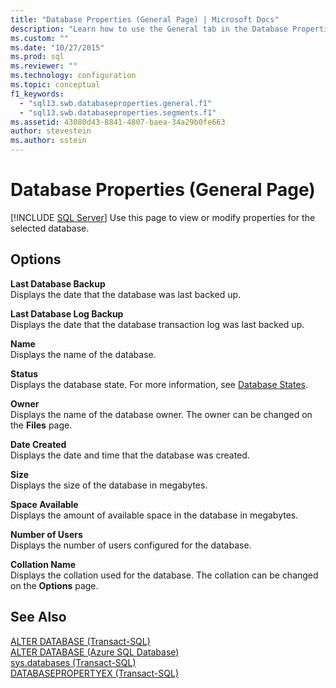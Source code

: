```yaml
---
title: "Database Properties (General Page) | Microsoft Docs"
description: "Learn how to use the General tab in the Database Properties dialog box to view or modify the properties of a database."
ms.custom: ""
ms.date: "10/27/2015"
ms.prod: sql
ms.reviewer: ""
ms.technology: configuration
ms.topic: conceptual
f1_keywords: 
  - "sql13.swb.databaseproperties.general.f1"
  - "sql13.swb.databaseproperties.segments.f1"
ms.assetid: 43080d43-8841-4807-baea-34a29b0fe663
author: stevestein
ms.author: sstein
---
```

# Database Properties (General Page)
 [!INCLUDE [SQL Server](../../includes/applies-to-version/sqlserver.md)]
  Use this page to view or modify properties for the selected database.  
  
## Options  
 **Last Database Backup**  
 Displays the date that the database was last backed up.  
  
 **Last Database Log Backup**  
 Displays the date that the database transaction log was last backed up.  
  
 **Name**  
 Displays the name of the database.  
  
 **Status**  
 Displays the database state. For more information, see [Database States](../../relational-databases/databases/database-states.md).  
  
 **Owner**  
 Displays the name of the database owner. The owner can be changed on the **Files** page.  
  
 **Date Created**  
 Displays the date and time that the database was created.  
  
 **Size**  
 Displays the size of the database in megabytes.  
  
 **Space Available**  
 Displays the amount of available space in the database in megabytes.  
  
 **Number of Users**  
 Displays the number of users configured for the database.  
  
 **Collation Name**  
 Displays the collation used for the database. The collation can be changed on the **Options** page.  
  
## See Also  
 [ALTER DATABASE &#40;Transact-SQL&#41;](../../t-sql/statements/alter-database-transact-sql.md)   
 [ALTER DATABASE (Azure SQL Database)](../../t-sql/statements/alter-database-azure-sql-database.md)   
 [sys.databases &#40;Transact-SQL&#41;](../../relational-databases/system-catalog-views/sys-databases-transact-sql.md)   
 [DATABASEPROPERTYEX &#40;Transact-SQL&#41;](../../t-sql/functions/databasepropertyex-transact-sql.md)  
  
  
